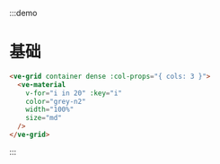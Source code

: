 :::demo

# 基础

```html
<ve-grid container dense :col-props="{ cols: 3 }">
  <ve-material 
    v-for="i in 20" :key="i"
    color="grey-n2"
    width="100%"
    size="md"
  />
</ve-grid>
```

:::